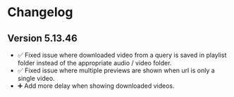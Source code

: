 ﻿# Changelog
## Version 5.13.46
- ✅ Fixed issue where downloaded video from a query is saved in playlist folder instead of the appropriate audio / video folder.
- ✅ Fixed issue where multiple previews are shown when url is only a single video.
- ➕ Add more delay when showing downloaded videos.
